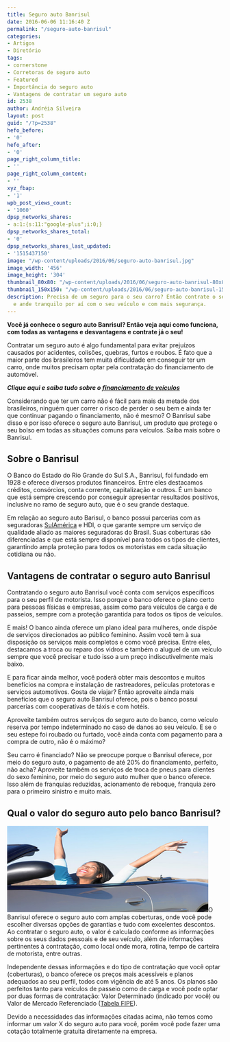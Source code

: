 ```yaml
---
title: Seguro auto Banrisul
date: 2016-06-06 11:16:40 Z
permalink: "/seguro-auto-banrisul"
categories:
- Artigos
- Diretório
tags:
- cornerstone
- Corretoras de seguro auto
- Featured
- Importância do seguro auto
- Vantagens de contratar um seguro auto
id: 2538
author: Andréia Silveira
layout: post
guid: "/?p=2538"
hefo_before:
- '0'
hefo_after:
- '0'
page_right_column_title:
- ''
page_right_column_content:
- ''
xyz_fbap:
- '1'
wpb_post_views_count:
- '1060'
dpsp_networks_shares:
- a:1:{s:11:"google-plus";i:0;}
dpsp_networks_shares_total:
- '0'
dpsp_networks_shares_last_updated:
- '1515437150'
image: "/wp-content/uploads/2016/06/seguro-auto-banrisul.jpg"
image_width: '456'
image_height: '304'
thumbnail_80x80: "/wp-content/uploads/2016/06/seguro-auto-banrisul-80x80.jpg"
thumbnail_150x150: "/wp-content/uploads/2016/06/seguro-auto-banrisul-150x150.jpg"
description: Precisa de um seguro para o seu carro? Então contrate o seguro auto Banrisul
  e ande tranquilo por aí com o seu veículo e com mais segurança.
---
```


**Você já conhece o seguro auto Banrisul? Então veja aqui como funciona, com todas as vantagens e desvantagens e contrate já o seu!**

Contratar um seguro auto é algo fundamental para evitar prejuízos causados por acidentes, colisões, quebras, furtos e roubos. É fato que a maior parte dos brasileiros tem muita dificuldade em conseguir ter um carro, onde muitos precisam optar pela contratação do financiamento de automóvel.

**_Clique aqui e saiba tudo sobre o <a href="/financiamento-de-carro-como-funciona-e-quando-fazer/" target="_blank">financiamento de veículos</a>_**

Considerando que ter um carro não é fácil para mais da metade dos brasileiros, ninguém quer correr o risco de perder o seu bem e ainda ter que continuar pagando o financiamento, não é mesmo? O Banrisul sabe disso e por isso oferece o seguro auto Banrisul, um produto que protege o seu bolso em todas as situações comuns para veículos. Saiba mais sobre o Banrisul.

## Sobre o Banrisul

O Banco do Estado do Rio Grande do Sul S.A., Banrisul, foi fundado em 1928 e oferece diversos produtos financeiros. Entre eles destacamos créditos, consórcios, conta corrente, capitalização e outros. É um banco que está sempre crescendo por conseguir apresentar resultados positivos, inclusive no ramo de seguro auto, que é o seu grande destaque.

Em relação ao seguro auto Barisul, o banco possui parcerias com as seguradoras <a href="/sulamerica" target="_blank">SulAmérica</a> e HDI, o que garante sempre um serviço de qualidade aliado as maiores seguradoras do Brasil. Suas coberturas são diferenciadas e que está sempre disponível para todos os tipos de clientes, garantindo ampla proteção para todos os motoristas em cada situação cotidiana ou não.

## Vantagens de contratar o seguro auto Banrisul

Contratando o seguro auto Banrisul você conta com serviços específicos para o seu perfil de motorista. Isso porque o banco oferece o plano certo para pessoas físicas e empresas, assim como para veículos de carga e de passeios, sempre com a proteção garantida para todos os tipos de veículos.

E mais! O banco ainda oferece um plano ideal para mulheres, onde dispõe de serviços direcionados ao público feminino. Assim você tem à sua disposição os serviços mais completos e como você precisa. Entre eles, destacamos a troca ou reparo dos vidros e também o aluguel de um veículo sempre que você precisar e tudo isso a um preço indiscutivelmente mais baixo.

E para ficar ainda melhor, você poderá obter mais descontos e muitos benefícios na compra e instalação de rastreadores, películas protetoras e serviços automotivos. Gosta de viajar? Então aproveite ainda mais benefícios que o seguro auto Banrisul oferece, pois o banco possui parcerias com cooperativas de táxis e com hotéis.

Aproveite também outros serviços do seguro auto do banco, como veículo reserva por tempo indeterminado no caso de danos ao seu veículo. E se o seu estepe foi roubado ou furtado, você ainda conta com pagamento para a compra de outro, não é o máximo?

Seu carro é financiado? Não se preocupe porque o Banrisul oferece, por meio do seguro auto, o pagamento de até 20% do financiamento, perfeito, não acha? Aproveite também os serviços de troca de pneus para clientes do sexo feminino, por meio do seguro auto mulher que o banco oferece. Isso além de franquias reduzidas, acionamento de reboque, franquia zero para o primeiro sinistro e muito mais.

## Qual o valor do seguro auto pelo banco Banrisul?

<a href="/wp-content/uploads/2016/06/seguro-auto-banrisul.jpg" rel="attachment wp-att-2540"><img class="alignleft wp-image-2540" title="Seguro auto Banrisul" src="/wp-content/uploads/2016/06/seguro-auto-banrisul.jpg" alt="Seguro auto Banrisul" width="470" height="201" /></a>O Banrisul oferece o seguro auto com amplas coberturas, onde você pode escolher diversas opções de garantias e tudo com excelentes descontos. Ao contratar o seguro auto, o valor é calculado conforme as informações sobre os seus dados pessoais e de seu veículo, além de informações pertinentes à contratação, como local onde mora, rotina, tempo de carteira de motorista, entre outras.

Independente dessas informações e do tipo de contratação que você optar (coberturas), o banco oferece os preços mais acessíveis e planos adequados ao seu perfil, todos com vigência de até 5 anos. Os planos são perfeitos tanto para veículos de passeio como de carga e você pode optar por duas formas de contratação: Valor Determinado (indicado por você) ou Valor de Mercado Referenciado (<a href="http://veiculos.fipe.org.br/" target="_blank">Tabela FIPE</a>).

Devido a necessidades das informações citadas acima, não temos como informar um valor X do seguro auto para você, porém você pode fazer uma cotação totalmente gratuita diretamente na empresa.